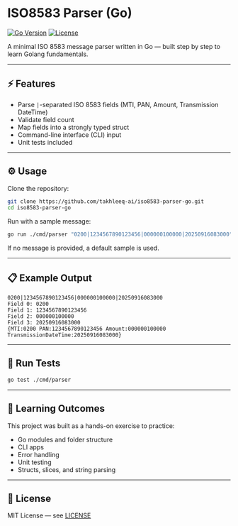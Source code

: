 # ISO8583 Parser (Go)

[![Go Version](https://img.shields.io/badge/Go-1.23+-00ADD8?logo=go)](https://go.dev/)
[![License](https://img.shields.io/badge/license-MIT-green)](LICENSE)
<!-- Uncomment the build badge after you add the GitHub Actions workflow
[![Build](https://github.com/takhleeq-ai/iso8583-parser-go/actions/workflows/go.yml/badge.svg)](https://github.com/takhleeq-ai/iso8583-parser-go/actions)
-->

A minimal ISO 8583 message parser written in Go — built step by step to learn Golang fundamentals.

---

## ⚡ Features

- Parse `|`-separated ISO 8583 fields (MTI, PAN, Amount, Transmission DateTime)
- Validate field count
- Map fields into a strongly typed struct
- Command-line interface (CLI) input
- Unit tests included

---

## ⚙️ Usage

Clone the repository:

```bash
git clone https://github.com/takhleeq-ai/iso8583-parser-go.git
cd iso8583-parser-go
```

Run with a sample message:

```bash
go run ./cmd/parser "0200|1234567890123456|000000100000|20250916083000"
```

If no message is provided, a default sample is used.

---

## 📋 Example Output

```text
0200|1234567890123456|000000100000|20250916083000
Field 0: 0200
Field 1: 1234567890123456
Field 2: 000000100000
Field 3: 20250916083000
{MTI:0200 PAN:1234567890123456 Amount:000000100000 TransmissionDateTime:20250916083000}
```

---

## 🧪 Run Tests

```bash
go test ./cmd/parser
```

---

## 🎯 Learning Outcomes

This project was built as a hands-on exercise to practice:

- Go modules and folder structure
- CLI apps
- Error handling
- Unit testing
- Structs, slices, and string parsing

---

## 📜 License

MIT License — see [LICENSE](LICENSE)
